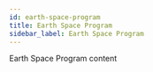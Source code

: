 ```yaml
---
id: earth-space-program
title: Earth Space Program
sidebar_label: Earth Space Program
---
```


Earth Space Program content
